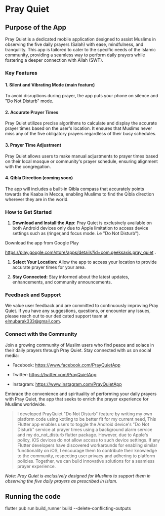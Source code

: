 
# Pray Quiet

  

## Purpose of the App

  

Pray Quiet is a dedicated mobile application designed to assist Muslims in observing the five daily prayers (Salah) with ease, mindfulness, and tranquility. This app is tailored to cater to the specific needs of the Islamic community, providing a seamless way to perform daily prayers while fostering a deeper connection with Allah (SWT).

  

### Key Features

  

#### 1. Silent and Vibrating Mode (main feature)

  

To avoid disruptions during prayer, the app puts your phone on silence and "Do Not Disturb" mode.

  

#### 2. Accurate Prayer Times

  

Pray Quiet utilizes precise algorithms to calculate and display the accurate prayer times based on the user's location. It ensures that Muslims never miss any of the five obligatory prayers regardless of their busy schedules.

  

#### 3. Prayer Time Adjustment

  

Pray Quiet allows users to make manual adjustments to prayer times based on their local mosque or community's prayer schedule, ensuring alignment with the congregation.

  

#### 4. Qibla Direction (coming soon)

  

The app will includes a built-in Qibla compass that accurately points towards the Kaaba in Mecca, enabling Muslims to find the Qibla direction wherever they are in the world.

  
  

### How to Get Started

  

1.  **Download and Install the App:** Pray Quiet is exclusively available on both Android devices only due to Apple limitation to access device settings such as (ringer,and focus mode. i.e "Do Not Disturb").

Download the app from Google Play

https://play.google.com/store/apps/details?id=com.geeksaxis.pray_quiet .

  

1.  **Select Your Location:** Allow the app to access your location to provide accurate prayer times for your area.

  

2.  **Stay Connected:** Stay informed about the latest updates, enhancements, and community announcements.

  

### Feedback and Support

  

We value user feedback and are committed to continuously improving Pray Quiet. If you have any suggestions, questions, or encounter any issues, please reach out to our dedicated support team at elmubarak333@gmail.com.

  

### Connect with the Community

  

Join a growing community of Muslim users who find peace and solace in their daily prayers through Pray Quiet. Stay connected with us on social media:

  

- Facebook: https://www.facebook.com/PrayQuietApp

- Twitter: https://twitter.com/PrayQuietApp

- Instagram: https://www.instagram.com/PrayQuietApp

  

Embrace the convenience and spirituality of performing your daily prayers with Pray Quiet, the app that seeks to enrich the prayer experience for Muslims worldwide.

  

> I developed PrayQuiet "Do Not Disturb" feature by writing my own
> platform code using kotling to be better fit for my current need, This
> Flutter app enables users to toggle the Android device's "Do Not
> Disturb" service at prayer times using a background alarm service and
> my do_not_disturb flutter package. However, due to Apple's policy, iOS
> devices do not allow access to such device settings. If any Flutter
> developers have discovered workarounds for enabling similar
> functionality on iOS, I encourage them to contribute their knowledge
> to the community, respecting user privacy and adhering to platform
> policies. Together, we can build innovative solutions for a seamless
> prayer experience.

  

*Note: Pray Quiet is exclusively designed for Muslims to support them in observing the five daily prayers as prescribed in Islam.*

  

## Running the code

flutter pub run build_runner build --delete-conflicting-outputs